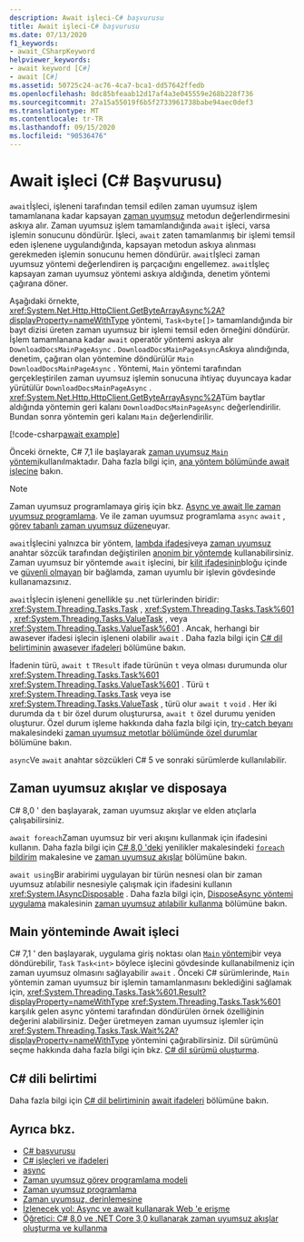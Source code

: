 ```yaml
---
description: Await işleci-C# başvurusu
title: Await işleci-C# başvurusu
ms.date: 07/13/2020
f1_keywords:
- await_CSharpKeyword
helpviewer_keywords:
- await keyword [C#]
- await [C#]
ms.assetid: 50725c24-ac76-4ca7-bca1-dd57642ffedb
ms.openlocfilehash: 8dc85bfeaab12d17af4a3e045559e268b228f736
ms.sourcegitcommit: 27a15a55019f6b5f2733961738babe94aec0def3
ms.translationtype: MT
ms.contentlocale: tr-TR
ms.lasthandoff: 09/15/2020
ms.locfileid: "90536476"
---
```

# <a name="await-operator-c-reference"></a>Await işleci (C# Başvurusu)

`await`İşleci, işleneni tarafından temsil edilen zaman uyumsuz işlem tamamlanana kadar kapsayan [zaman uyumsuz](../keywords/async.md) metodun değerlendirmesini askıya alır. Zaman uyumsuz işlem tamamlandığında `await` işleci, varsa işlemin sonucunu döndürür. İşleci, `await` zaten tamamlanmış bir işlemi temsil eden işlenene uygulandığında, kapsayan metodun askıya alınması gerekmeden işlemin sonucunu hemen döndürür. `await`İşleci zaman uyumsuz yöntemi değerlendiren iş parçacığını engellemez. `await`İşleç kapsayan zaman uyumsuz yöntemi askıya aldığında, denetim yöntemi çağırana döner.

Aşağıdaki örnekte, <xref:System.Net.Http.HttpClient.GetByteArrayAsync%2A?displayProperty=nameWithType> yöntemi, `Task<byte[]>` tamamlandığında bir bayt dizisi üreten zaman uyumsuz bir işlemi temsil eden örneğini döndürür. İşlem tamamlanana kadar `await` operatör yöntemi askıya alır `DownloadDocsMainPageAsync` . `DownloadDocsMainPageAsync`Askıya alındığında, denetim, çağıran olan yöntemine döndürülür `Main` `DownloadDocsMainPageAsync` . Yöntemi, `Main` yöntemi tarafından gerçekleştirilen zaman uyumsuz işlemin sonucuna ihtiyaç duyuncaya kadar yürütülür `DownloadDocsMainPageAsync` . <xref:System.Net.Http.HttpClient.GetByteArrayAsync%2A>Tüm baytlar aldığında yöntemin geri kalanı `DownloadDocsMainPageAsync` değerlendirilir. Bundan sonra yöntemin geri kalanı `Main` değerlendirilir.

[!code-csharp[await example](snippets/shared/AwaitOperator.cs)]

Önceki örnekte, C# 7,1 ile başlayarak [zaman uyumsuz `Main` yöntemi](../../programming-guide/main-and-command-args/index.md)kullanılmaktadır. Daha fazla bilgi için, [ana yöntem bölümünde await işlecine](#await-operator-in-the-main-method) bakın.

> [!NOTE]
> Zaman uyumsuz programlamaya giriş için bkz. [Async ve await Ile zaman uyumsuz programlama](../../programming-guide/concepts/async/index.md). Ve ile zaman uyumsuz programlama `async` `await` , [görev tabanlı zaman uyumsuz düzene](../../../standard/asynchronous-programming-patterns/task-based-asynchronous-pattern-tap.md)uyar.

`await`İşlecini yalnızca bir yöntem, [lambda ifadesi](lambda-expressions.md)veya [zaman uyumsuz](../keywords/async.md) anahtar sözcük tarafından değiştirilen [anonim bir yöntemde](delegate-operator.md) kullanabilirsiniz. Zaman uyumsuz bir yöntemde `await` işlecini, bir [kilit ifadesinin](../keywords/lock-statement.md)bloğu içinde ve [güvenli olmayan](../keywords/unsafe.md) bir bağlamda, zaman uyumlu bir işlevin gövdesinde kullanamazsınız.

`await`İşlecin işleneni genellikle şu .net türlerinden biridir: <xref:System.Threading.Tasks.Task> , <xref:System.Threading.Tasks.Task%601> , <xref:System.Threading.Tasks.ValueTask> , veya <xref:System.Threading.Tasks.ValueTask%601> . Ancak, herhangi bir awasever ifadesi işlecin işleneni olabilir `await` . Daha fazla bilgi için [C# dil belirtiminin](~/_csharplang/spec/introduction.md) [awasever ifadeleri](~/_csharplang/spec/expressions.md#awaitable-expressions) bölümüne bakın.

İfadenin türü, `await t` `TResult` ifade türünün `t` veya olması durumunda olur <xref:System.Threading.Tasks.Task%601> <xref:System.Threading.Tasks.ValueTask%601> . Türü `t` <xref:System.Threading.Tasks.Task> veya ise <xref:System.Threading.Tasks.ValueTask> , türü olur `await t` `void` . Her iki durumda da `t` bir özel durum oluşturursa, `await t` özel durumu yeniden oluşturur. Özel durum işleme hakkında daha fazla bilgi için, [try-catch beyanı](../keywords/try-catch.md) makalesindeki [zaman uyumsuz metotlar bölümünde özel durumlar](../keywords/try-catch.md#exceptions-in-async-methods) bölümüne bakın.

`async`Ve `await` anahtar sözcükleri C# 5 ve sonraki sürümlerde kullanılabilir.

## <a name="asynchronous-streams-and-disposables"></a>Zaman uyumsuz akışlar ve disposaya

C# 8,0 ' den başlayarak, zaman uyumsuz akışlar ve elden atıçlarla çalışabilirsiniz.

`await foreach`Zaman uyumsuz bir veri akışını kullanmak için ifadesini kullanın. Daha fazla bilgi için [C# 8,0 'deki](../../whats-new/csharp-8.md) yenilikler makalesindeki [ `foreach` bildirim](../keywords/foreach-in.md) makalesine ve [zaman uyumsuz akışlar](../../whats-new/csharp-8.md#asynchronous-streams) bölümüne bakın.

`await using`Bir arabirimi uygulayan bir türün nesnesi olan bir zaman uyumsuz atılabilir nesnesiyle çalışmak için ifadesini kullanın <xref:System.IAsyncDisposable> . Daha fazla bilgi için, [DisposeAsync yöntemi uygulama](../../../standard/garbage-collection/implementing-disposeasync.md) makalesinin [zaman uyumsuz atılabilir kullanma](../../../standard/garbage-collection/implementing-disposeasync.md#using-async-disposable) bölümüne bakın.

## <a name="await-operator-in-the-main-method"></a>Main yönteminde Await işleci

C# 7,1 ' den başlayarak, uygulama giriş noktası olan [ `Main` yöntemi](../../programming-guide/main-and-command-args/index.md)bir veya döndürebilir, `Task` `Task<int>` böylece işlecini gövdesinde kullanabilmeniz için zaman uyumsuz olmasını sağlayabilir `await` . Önceki C# sürümlerinde, `Main` yöntemin zaman uyumsuz bir işlemin tamamlanmasını beklediğini sağlamak için, <xref:System.Threading.Tasks.Task%601.Result?displayProperty=nameWithType> <xref:System.Threading.Tasks.Task%601> karşılık gelen async yöntemi tarafından döndürülen örnek özelliğinin değerini alabilirsiniz. Değer üretmeyen zaman uyumsuz işlemler için <xref:System.Threading.Tasks.Task.Wait%2A?displayProperty=nameWithType> yöntemini çağırabilirsiniz. Dil sürümünü seçme hakkında daha fazla bilgi için bkz. [C# dil sürümü oluşturma](../configure-language-version.md).

## <a name="c-language-specification"></a>C# dili belirtimi

Daha fazla bilgi için [C# dil belirtiminin](~/_csharplang/spec/introduction.md) [await ifadeleri](~/_csharplang/spec/expressions.md#await-expressions) bölümüne bakın.

## <a name="see-also"></a>Ayrıca bkz.

- [C# başvurusu](../index.md)
- [C# işleçleri ve ifadeleri](index.md)
- [async](../keywords/async.md)
- [Zaman uyumsuz görev programlama modeli](../../programming-guide/concepts/async/task-asynchronous-programming-model.md)
- [Zaman uyumsuz programlama](../../async.md)
- [Zaman uyumsuz, derinlemesine](../../../standard/async-in-depth.md)
- [İzlenecek yol: Async ve await kullanarak Web 'e erişme](../../programming-guide/concepts/async/index.md)
- [Öğretici: C# 8,0 ve .NET Core 3,0 kullanarak zaman uyumsuz akışlar oluşturma ve kullanma](../../tutorials/generate-consume-asynchronous-stream.md)
